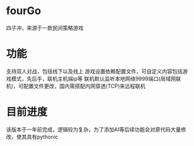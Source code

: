 # fourGo
四子冲，来源于一款民间策略游戏

# 功能
支持双人对战，包括线下以及线上
游戏设置依赖配置文件，可自定义内容包括游戏模式，先后手，联机主机端ip等
联机默认监听本地网络9999端口(局域网联机)，可配置文件更改，国内需搭配内网穿透(TCP)来远程联机

# 目前进度
该版本于一年前完成，逻辑较为复杂，为了添加AI等后续功能会对原代码大量修改，使其具有pythonic
